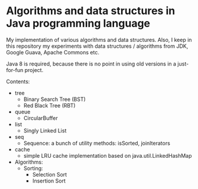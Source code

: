 Algorithms and data structures in Java programming language
==============

My implementation of various algorithms and data structures. Also, I keep in this repository my experiments with
data structures / algorithms from JDK, Google Guava, Apache Commons etc.

Java 8 is required, because there is no point in using old versions in a just-for-fun project.

Contents:

* tree
  * Binary Search Tree (BST)
  * Red Black Tree (RBT)
* queue
  * CircularBuffer
* list
  * Singly Linked List
* seq
   * Sequence: a bunch of utility methods: isSorted, joinIterators
* cache
   * simple LRU cache implementation based on java.util.LinkedHashMap
* Algorithms:
   * Sorting:
     * Selection Sort
     * Insertion Sort


